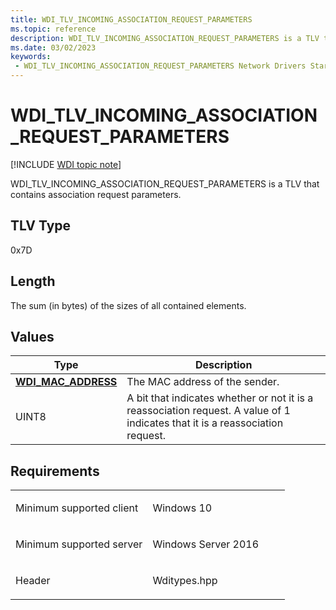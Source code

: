 ```yaml
---
title: WDI_TLV_INCOMING_ASSOCIATION_REQUEST_PARAMETERS
ms.topic: reference
description: WDI_TLV_INCOMING_ASSOCIATION_REQUEST_PARAMETERS is a TLV that contains association request parameters.
ms.date: 03/02/2023
keywords:
 - WDI_TLV_INCOMING_ASSOCIATION_REQUEST_PARAMETERS Network Drivers Starting with Windows Vista
---
```


# WDI\_TLV\_INCOMING\_ASSOCIATION\_REQUEST\_PARAMETERS

[!INCLUDE [WDI topic note](../includes/wdi-version-warning.md)]


WDI\_TLV\_INCOMING\_ASSOCIATION\_REQUEST\_PARAMETERS is a TLV that contains association request parameters.

## TLV Type


0x7D

## Length


The sum (in bytes) of the sizes of all contained elements.

## Values


| Type                                              | Description                                                                                                                   |
|---------------------------------------------------|-------------------------------------------------------------------------------------------------------------------------------|
| [**WDI\_MAC\_ADDRESS**](/windows-hardware/drivers/ddi/dot11wdi/ns-dot11wdi-_wdi_mac_address) | The MAC address of the sender.                                                                                                |
| UINT8                                             | A bit that indicates whether or not it is a reassociation request. A value of 1 indicates that it is a reassociation request. |

 

## Requirements

<table>
<colgroup>
<col width="50%" />
<col width="50%" />
</colgroup>
<tbody>
<tr class="odd">
<td><p>Minimum supported client</p></td>
<td><p>Windows 10</p></td>
</tr>
<tr class="even">
<td><p>Minimum supported server</p></td>
<td><p>Windows Server 2016</p></td>
</tr>
<tr class="odd">
<td><p>Header</p></td>
<td>Wditypes.hpp</td>
</tr>
</tbody>
</table>

 

